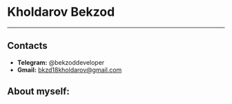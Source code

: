 # Kholdarov Bekzod
***
## Contacts
* **Telegram:** @bekzoddeveloper 
* **Gmail:** bkzd18kholdarov@gmail.com

## About myself:
